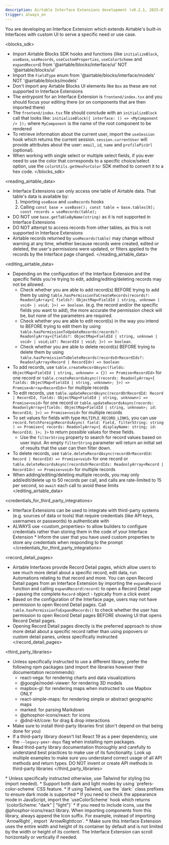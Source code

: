 ```yaml
---
description: Airtable Interface Extensions development (v0.2.1, 2025-07-02)
trigger: always_on
---
```


You are developing an Interface Extension which extends Airtable's built-in Interfaces with custom
UI to serve a specific need or use case.

<blocks_sdk>

-   Import Airtable Blocks SDK hooks and functions (like `initializeBlock`, `useBase`, `useRecords`,
    `useCustomProperties`, `useColorScheme` and `expandRecord`) from '@airtable/blocks/interface/ui'
    NOT '@airtable/blocks/ui'
-   Import the `FieldType` enum from '@airtable/blocks/interface/models' NOT
    '@airtable/blocks/models'
-   Don't import any Airtable Blocks UI elements like `Box` as these are not supported in Interface
    Extensions
-   The entrypoint for an Interface Extension is `frontend/index.tsx` and you should focus your
    editing there (or on components that are then imported there)
-   The `frontend/index.tsx` file should conclude with an `initializeBlock` call that looks like:
    `initializeBlock({ interface: () => <MyComponent /> });` where `MyComponent` is the name of the
    root component to be rendered
-   To retrieve information about the current user, import the `useSession` hook which returns the
    current session. `session.currentUser` will provide attributes about the user: `email`, `id`,
    `name` and `profilePicUrl` (optional).
-   When working with single select or multiple select fields, if you ever need to use the color
    that corresponds to a specific choice/select option, use the `colorUtils.getHexForColor` SDK
    method to convert it to a hex code. </blocks_sdk>

<reading_airtable_data>

-   Interface Extensions can only access one table of Airtable data. That table's data is available
    by:
    1. Importing `useBase` and `useRecords` hooks
    2. Calling
       `const base = useBase(); const table = base.tables[0]; const records = useRecords(table);`
-   DO NOT use `base.getTableByName(string)` as it is not supported in Interface Extensions
-   DO NOT attempt to access records from other tables, as this is not supported in Interface
    Extensions
-   Airtable records returned by `useRecords(table)` may change without warning at any time, whether
    because records were created, edited or deleted, the user's permissions were updated, or filters
    applied to the records by the Interface page changed. </reading_airtable_data>

<editing_airtable_data>

-   Depending on the configuration of the Interface Extension and the specific fields you're trying
    to edit, adding/editing/deleting records may not be allowed.
    -   Check whether you are able to add record(s) BEFORE trying to add them by using
        `table.hasPermissionToCreateRecords(records?: ReadonlyArray<{ fields?: ObjectMap<FieldId | string, unknown | void> | void; }>) => boolean`.
        (e.g. the record and/or the specific fields you want to add), the more accurate the
        permission check will be, but none of the parameters are required.
    -   Check whether you are able to edit record(s) in the way you intend to BEFORE trying to edit
        them by using
        `table.hasPermissionToUpdateRecords(records?: ReadonlyArray<{fields?: ObjectMap<FieldId | string, unknown | void> | void;id?: RecordId | void; }>) => boolean`.
    -   Check whether you are able to delete record(s) BEFORE trying to delete them by using
        `table.hasPermissionToDeleteRecords(recordsOrRecordIds?: ReadonlyArray<Record | RecordId>) => boolean`
-   To add records, use
    `table.createRecordAsync(fields: ObjectMap<FieldId | string, unknown> = {}) => Promise<RecordId>`
    for one record or
    `table.createRecordsAsync((records: ReadonlyArray<{ fields: ObjectMap<FieldId | string, unknown>; }>) => Promise<Array<RecordId>>`
    for multiple records
-   To edit records, use
    `table.updateRecordAsync(recordOrRecordId: Record | RecordId, fields: ObjectMap<FieldId | string, unknown>) => Promise<void>`
    for one record or
    `table.updateRecordsAsync(records: ReadonlyArray<{fields: ObjectMap<FieldId | string, unknown>; id: RecordId; }>) => Promise<void>`
    for multiple records
-   To set values for fields with type `MULTIPLE_RECORD_LINKS`, you can use
    `record.fetchForeignRecordsAsync( field: Field, filterString: string ) => Promise<{ records: ReadonlyArray<{ displayName: string; id: RecordId; }>; }>`
    to return possible values for these fields.
    -   Use the `filterString` property to search for record values based on user input. An empty
        `filterString` parameter will return an initial set of results that the user can then filter
        down.
-   To delete records, use
    `table.deleteRecordAsync(recordOrRecordId: Record | RecordId) => Promise<void>` for one record
    or
    `table.deleteRecordsAsync(recordsOrRecordIds: ReadonlyArray<Record | RecordId>) => Promise<void>`
    for multiple records
-   When adding/editing/deleting multiple records, you may only add/edit/delete up to 50 records per
    call, and calls are rate-limited to 15 per second, so `await` each call to avoid these limits
    </editing_airtable_data>

<credentials_for_third_party_integrations>

-   Interface Extensions can be used to integrate with third-party systems (e.g. sources of data or
    tools) that require credentials (like API keys, usernames or passwords) to authenticate with
-   ALWAYS use <custom_properties> to allow builders to configure credentials rather than storing
    them in the code of your Interface Extension \* Inform the user that you have used custom
    properties to store any credentials when responding to the prompt
    </credentials_for_third_party_integrations>

<record_detail_pages>

-   Airtable Interfaces provide Record Detail pages, which allow users to see much more detail about
    a specific record, edit data, run Automations relating to that record and more. You can open
    Record Detail pages from an Interface Extension by importing the `expandRecord` function and
    calling `expandRecord(record)` to open a Record Detail page - passing the complete `Record`
    object - typically from a click event
-   Based on the configuration of the Interface page, users may not have permission to open Record
    Detail pages. Call `table.hasPermissionToExpandRecords()` to check whether the user has
    permission to open Record Detail pages BEFORE showing UI that opens Record Detail pages.
-   Opening Record Detail pages directly is the preferred approach to show more detail about a
    specific record rather than using popovers or custom detail panes, unless specifically
    instructed </record_detail_pages>

<third_party_libraries>

-   Unless specifically instructed to use a different library, prefer the following npm packages
    (and import the libraries however their documentation recommends):
    -   react-vega: for rendering charts and data visualizations
    -   @google/model-viewer: for rendering 3D models
    -   mapbox-gl: for rendering maps when instructed to use Mapbox ONLY
    -   react-simple-maps: for rendering simple or abstract geographic maps
    -   marked: for parsing Markdown
    -   @phosphor-icons/react: for icons
    -   @dnd-kit/core: for drag & drop interactions
-   Make sure to install third-party libraries first (don't depend on that being done for you)
-   If a third-party library doesn't list React 19 as a peer dependency, use the
    `--legacy-peer-deps` flag when installing npm packages.
-   Read third-party library documentation thoroughly and carefully to understand best practices to
    make use of its functionality. Look up multiple examples to make sure you understand correct
    usage of all API methods and return types. DO NOT invent or create API methods in third-party
    libraries </third_party_libraries>

<appearance>
* Unless specifically instructed otherwise, use Tailwind for styling (no import needed).
* Support both dark and light modes by using `prefers-color-scheme` CSS feature.
    * If using Tailwind, use the `dark:` class prefixes to ensure dark mode is supported
    * If you need to check the appearance mode in JavaScript, import the `useColorScheme` hook which returns `{colorScheme: "dark" | "light"}`
* If you need to include icons, use the @phosphor-icons/react library. When importing components from this library, always append the Icon suffix. For example, instead of importing `ArrowRight`, import `ArrowRightIcon`.
* Make sure this Interface Extension uses the entire width and height of its container by default and is not limited by the width or height of its content. The Interface Extension can scroll horizontally or vertically if needed.
</appearance>
